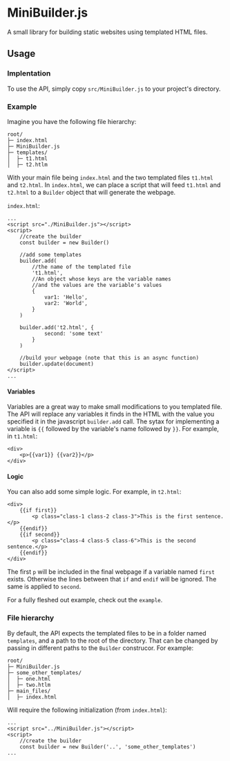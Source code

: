 # MiniBuilder.js
A small library for building static websites using templated HTML files.

## Usage
### Implentation
To use the API, simply copy `src/MiniBuilder.js` to your project's directory.

### Example
Imagine you have the following file hierarchy:

	root/
	├─ index.html
	├─ MiniBuilder.js
	├─ templates/
	│  ├─ t1.html
	│  ├─ t2.htlm

With your main file being `index.html` and the two templated files `t1.html` and `t2.html`.
In `index.html`, we can place a script that will feed `t1.html` and `t2.html` to a `Builder` object that will
generate the webpage.

`index.html`:
	
	...
	<script src="./MiniBuilder.js"></script>
	<script>
		//create the builder
		const builder = new Builder()

		//add some templates
		builder.add(
			//the name of the templated file
			't1.html',
			//An object whose keys are the variable names
			//and the values are the variable's values 
			{
				var1: 'Hello',
				var2: 'World',
			}
		)
		
		builder.add('t2.html', {
				second: 'some text'
			}
		)
		
		//build your webpage (note that this is an async function)
		builder.update(document)
	</script>
	...

#### Variables
Variables are a great way to make small modifications to you templated file.
The API will replace any variables it finds in the HTML with the value you specified
it in the javascript `builder.add` call.
The sytax for implementing a variable is `{{` followed by the variable's name followed by `}}`.
For example, in `t1.html`:
	
	<div>
		<p>{{var1}} {{var2}}</p>
	</div>

#### Logic
You can also add some simple logic. For example, in `t2.html`:
	
	<div>
		{{if first}}
			<p class="class-1 class-2 class-3">This is the first sentence.</p>
		{{endif}}
		{{if second}}
			<p class="class-4 class-5 class-6">This is the second sentence.</p>
		{{endif}}
	</div>
	
The first `p` will be included in the final webpage if a variable named `first` exists. Otherwise the lines
between that `if` and `endif` will be ignored. The same is applied to `second`.

For a fully fleshed out example, check out the `example`.

### File hierarchy
By default, the API expects the templated files to be in a folder named `templates`, and a path to the root of the directory.
That can be changed by passing in different paths to the `Builder` construcor.
For example:

	root/
	├─ MiniBuilder.js
	├─ some_other_templates/
	│  ├─ one.html
	│  ├─ two.htlm
	├─ main_files/
	│  ├─ index.html

Will require the following initialization (from `index.html`):

	...
	<script src="../MiniBuilder.js"></script>
	<script>
		//create the builder
		const builder = new Builder('..', 'some_other_templates')
	...

